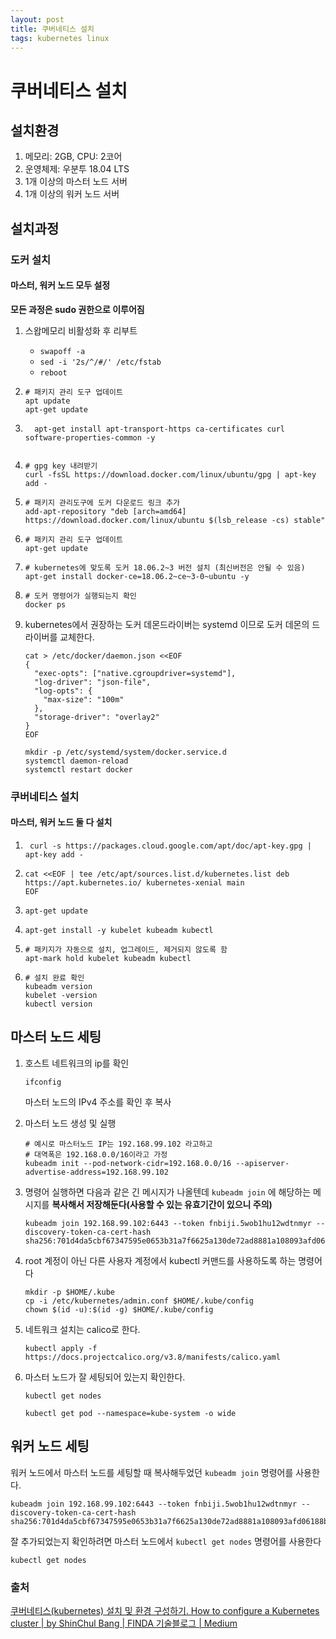 ```yaml
---
layout: post
title: 쿠버네티스 설치
tags: kubernetes linux
---
```


# 쿠버네티스 설치

## 설치환경

1. 메모리: 2GB, CPU: 2코어
2. 운영체제: 우분투 18.04 LTS
3. 1개 이상의 마스터 노드 서버
4. 1개 이상의 워커 노드 서버

## 설치과정

### 도커 설치

#### 마스터, 워커 노드 모두 설정

**모든 과정은 sudo 권한으로 이루어짐**

1. 스왑메모리 비활성화 후 리부트
   - `swapoff -a`
   - `sed -i '2s/^/#/' /etc/fstab`
   - `reboot`

2. ```shell
   # 패키지 관리 도구 업데이트
   apt update
   apt-get update
   ```

3. ```shell
     apt-get install apt-transport-https ca-certificates curl software-properties-common -y
     ```
   ```
4. ```shell
   # gpg key 내려받기
   curl -fsSL https://download.docker.com/linux/ubuntu/gpg | apt-key add -
   ```
5. ```shell
   # 패키지 관리도구에 도커 다운로드 링크 추가
   add-apt-repository "deb [arch=amd64] https://download.docker.com/linux/ubuntu $(lsb_release -cs) stable"
   ```

6. ```shell
   # 패키지 관리 도구 업데이트
   apt-get update
   ```

7. ```shell
   # kubernetes에 맞도록 도커 18.06.2~3 버전 설치 (최신버전은 안될 수 있음)
   apt-get install docker-ce=18.06.2~ce~3-0~ubuntu -y
   ```

8. ```shell
   # 도커 명령어가 실행되는지 확인
   docker ps
   ```

9. kubernetes에서 권장하는 도커 데몬드라이버는 systemd 이므로 도커 데몬의 드라이버를 교체한다.

   ```shell
   cat > /etc/docker/daemon.json <<EOF
   {
     "exec-opts": ["native.cgroupdriver=systemd"],
     "log-driver": "json-file",
     "log-opts": {
       "max-size": "100m"
     },
     "storage-driver": "overlay2"
   }
   EOF
   ```

   ```shell
   mkdir -p /etc/systemd/system/docker.service.d
   systemctl daemon-reload
   systemctl restart docker
   ```

### 쿠버네티스 설치

#### 마스터, 워커 노드 둘 다 설치

1. ```shell 
    curl -s https://packages.cloud.google.com/apt/doc/apt-key.gpg | apt-key add -
    ```

2. ```shell
   cat <<EOF | tee /etc/apt/sources.list.d/kubernetes.list deb https://apt.kubernetes.io/ kubernetes-xenial main
   EOF
   ```

3. ```shell
   apt-get update
   ```

4. ```shell
   apt-get install -y kubelet kubeadm kubectl
   ```

5. ```shell
   # 패키지가 자동으로 설치, 업그레이드, 제거되지 않도록 함
   apt-mark hold kubelet kubeadm kubectl
   ```

6. ```shell
   # 설치 완료 확인
   kubeadm version
   kubelet -version
   kubectl version
   ```

## 마스터 노드 세팅

1. 호스트 네트워크의 ip를 확인

   ```shell
   ifconfig
   ```

   마스터 노드의 IPv4 주소를 확인 후 복사

2. 마스터 노드 생성 및 실행

   ```shell
   # 예시로 마스터노드 IP는 192.168.99.102 라고하고
   # 대역폭은 192.168.0.0/16이라고 가정
   kubeadm init --pod-network-cidr=192.168.0.0/16 --apiserver-advertise-address=192.168.99.102
   ```

3. 명령어 실행하면 다음과 같은 긴 메시지가 나올텐데 `kubeadm join` 에 해당하는 메시지를 **복사해서 저장해둔다(사용할 수 있는 유효기간이 있으니 주의)**

   ```shell
   kubeadm join 192.168.99.102:6443 --token fnbiji.5wob1hu12wdtnmyr --discovery-token-ca-cert-hash sha256:701d4da5cbf67347595e0653b31a7f6625a130de72ad8881a108093afd06188b
   ```

4. root 계정이 아닌 다른 사용자 계정에서 kubectl 커맨드를 사용하도록 하는 명령어다

   ```shell
   mkdir -p $HOME/.kube
   cp -i /etc/kubernetes/admin.conf $HOME/.kube/config
   chown $(id -u):$(id -g) $HOME/.kube/config
   ```

5. 네트워크 설치는 calico로 한다.

   ```shell
   kubectl apply -f https://docs.projectcalico.org/v3.8/manifests/calico.yaml
   ```

6. 마스터 노드가 잘 세팅되어 있는지 확인한다.

   ```shell
   kubectl get nodes

   kubectl get pod --namespace=kube-system -o wide
   ```

## 워커 노드 세팅

워커 노드에서 마스터 노드를 세팅할 때 복사해두었던 `kubeadm join` 명령어를 사용한다.

```shell
kubeadm join 192.168.99.102:6443 --token fnbiji.5wob1hu12wdtnmyr --discovery-token-ca-cert-hash sha256:701d4da5cbf67347595e0653b31a7f6625a130de72ad8881a108093afd06188b
```

잘 추가되었는지 확인하려면 마스터 노드에서 `kubectl get nodes` 명령어를 사용한다

```shell
kubectl get nodes
```



### 출처

[쿠버네티스(kubernetes) 설치 및 환경 구성하기. How to configure a Kubernetes cluster \| by ShinChul Bang \| FINDA 기술블로그 \| Medium](https://medium.com/finda-tech/overview-8d169b2a54ff)
